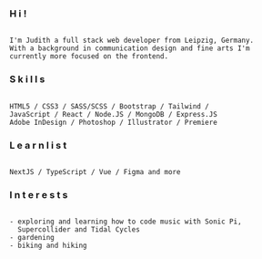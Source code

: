 ### H i !

```

I'm Judith a full stack web developer from Leipzig, Germany. 
With a background in communication design and fine arts I'm 
currently more focused on the frontend.

```

### S k i l l s

```

HTML5 / CSS3 / SASS/SCSS / Bootstrap / Tailwind / 
JavaScript / React / Node.JS / MongoDB / Express.JS
Adobe InDesign / Photoshop / Illustrator / Premiere

```

### L e a r n  l i s t

```

NextJS / TypeScript / Vue / Figma and more

```

### I n t e r e s t s

```

- exploring and learning how to code music with Sonic Pi, 
  Supercollider and Tidal Cycles
- gardening
- biking and hiking

```
